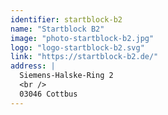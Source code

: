 ```yaml
---
identifier: startblock-b2
name: "Startblock B2"
image: "photo-startblock-b2.jpg"
logo: "logo-startblock-b2.svg"
link: "https://startblock-b2.de/"
address: |
  Siemens-Halske-Ring 2
  <br />
  03046 Cottbus
---
```

